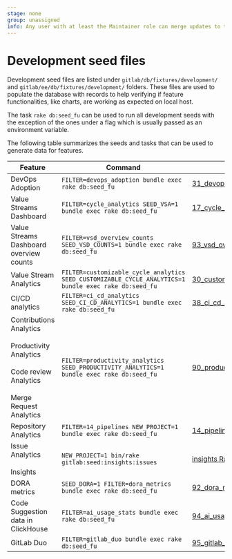 ```yaml
---
stage: none
group: unassigned
info: Any user with at least the Maintainer role can merge updates to this content. For details, see https://docs.gitlab.com/ee/development/development_processes.html#development-guidelines-review.
---
```


# Development seed files

Development seed files are listed under `gitlab/db/fixtures/development/` and `gitlab/ee/db/fixtures/development/`
folders. These files are used to populate the database with records to help verifying if feature functionalities, like charts, are working as expected on local host.

The task `rake db:seed_fu` can be used to run all development seeds with the exception of the ones under a flag which is usually passed as an environment variable.

The following table summarizes the seeds and tasks that can be used to generate
data for features.

| Feature                                                                                                           | Command                                                                                                       | Seed                                                                                                                                                |
|-------------------------------------------------------------------------------------------------------------------|---------------------------------------------------------------------------------------------------------------|-----------------------------------------------------------------------------------------------------------------------------------------------------|
| DevOps Adoption                                                                                                   | `FILTER=devops_adoption bundle exec rake db:seed_fu`                                                          | [31_devops_adoption.rb](https://gitlab.com/gitlab-org/gitlab/-/blob/master/ee/db/fixtures/development/31_devops_adoption.rb)                        |
| Value Streams Dashboard                                                                                           | `FILTER=cycle_analytics SEED_VSA=1 bundle exec rake db:seed_fu`                                               | [17_cycle_analytics.rb](https://gitlab.com/gitlab-org/gitlab/-/blob/master/db/fixtures/development/17_cycle_analytics.rb)                           |
| Value Streams Dashboard overview counts                                                                           | `FILTER=vsd_overview_counts SEED_VSD_COUNTS=1 bundle exec rake db:seed_fu`                                    | [93_vsd_overview_counts.rb](https://gitlab.com/gitlab-org/gitlab/-/tree/master/ee/db/fixtures/development/93_vsd_overview_counts.rb)                |
| Value Stream Analytics                                                                                            | `FILTER=customizable_cycle_analytics SEED_CUSTOMIZABLE_CYCLE_ANALYTICS=1 bundle exec rake db:seed_fu`         | [30_customizable_cycle_analytics](https://gitlab.com/gitlab-org/gitlab/-/blob/master/ee/db/fixtures/development/30_customizable_cycle_analytics.rb) |
| CI/CD analytics                                                                                                   | `FILTER=ci_cd_analytics SEED_CI_CD_ANALYTICS=1 bundle exec rake db:seed_fu`                                   | [38_ci_cd_analytics](https://gitlab.com/gitlab-org/gitlab/-/blob/master/db/fixtures/development/38_ci_cd_analytics.rb?ref_type=heads)               |
| Contributions Analytics<br><br>Productivity Analytics<br><br>Code review Analytics<br><br>Merge Request Analytics | `FILTER=productivity_analytics SEED_PRODUCTIVITY_ANALYTICS=1 bundle exec rake db:seed_fu`                     | [90_productivity_analytics](https://gitlab.com/gitlab-org/gitlab/-/blob/master/ee/db/fixtures/development/90_productivity_analytics.rb)             |
| Repository Analytics                                                                                              | `FILTER=14_pipelines NEW_PROJECT=1 bundle exec rake db:seed_fu`                                               | [14_pipelines](https://gitlab.com/gitlab-org/gitlab/-/blob/master/db/fixtures/development/14_pipelines.rb?ref_type=heads)                           |
| Issue Analytics<br><br>Insights                                                                                   | `NEW_PROJECT=1 bin/rake gitlab:seed:insights:issues`                                                          | [insights Rake task](https://gitlab.com/gitlab-org/gitlab/-/blob/master/ee/lib/tasks/gitlab/seed/insights.rake)                                     |
| DORA metrics                                                                                                      | `SEED_DORA=1 FILTER=dora_metrics bundle exec rake db:seed_fu`                                                 | [92_dora_metrics](https://gitlab.com/gitlab-org/gitlab/-/blob/master/ee/db/fixtures/development/92_dora_metrics.rb)                                 |
| Code Suggestion data in ClickHouse                                                                                | `FILTER=ai_usage_stats bundle exec rake db:seed_fu`                                                           | [94_ai_usage_stats](https://gitlab.com/gitlab-org/gitlab/-/blob/master/ee/db/fixtures/development/94_ai_usage_stats.rb)                             |
| GitLab Duo                                                                                                        | `FILTER=gitlab_duo bundle exec rake db:seed_fu`                                                               | [95_gitlab_duo](https://gitlab.com/gitlab-org/gitlab/-/blob/master/ee/db/fixtures/development/95_gitlab_duo.rb)                             |

